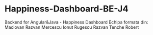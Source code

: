 # Happiness-Dashboard-BE-J4
Backend for  Angular&amp;Java - Happiness Dashboard
Echipa formata din:
Maciovan Razvan 
Mercescu Ionut
Rugescu Razvan
Tenche Robert
